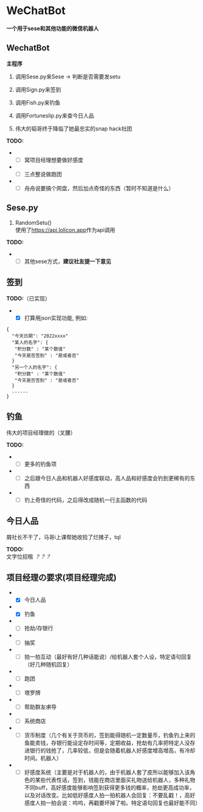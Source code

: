 # WeChatBot
__一个用于sese和其他功能的微信机器人__

## WechatBot
__主程序__
1. 调用Sese.py来Sese $\rightarrow$ 判断是否需要发setu

1. 调用Sign.py来签到

1. 调用Fish.py来钓鱼

1. 调用Fortuneslip.py来查今日人品

1. 伟大的韬哥终于降临了她最忠实的snap hack社团

__TODO:__
- -[ ] 窝项目经理想要做好感度
- -[ ] 三点整说做跑团
- -[ ] 舟舟说要搞个网盘，然后加点奇怪的东西（暂时不知道是什么）

## Sese.py
1. RandomSetu() <br>
使用了<https://api.lolicon.app>作为api调用

__TODO:__
- -[ ] 其他sese方式，__建议社友提一下意见__
 
## 签到
__TODO:__（已实现）
- -[x] 打算用json实现功能, 例如: 
```
{
  "今天日期": "2022xxxx"
  "某人的名字": {
   "积分数" : "某个数值"
   "今天是否签到" : "是或者否"
  }
  "另一个人的名字": {
   "积分数" : "某个数值"
   "今天是否签到" : "是或者否"
  }
  ......
}
```

## 钓鱼
伟大的项目经理做的（叉腰）

__TODO:__
- -[ ] 更多的钓鱼项
- -[ ] 之后跟今日人品和机器人好感度联动，高人品和好感度会钓到更稀有的东西
- -[ ] 钓上奇怪的代码，之后得改成随机一行主函数的代码

## 今日人品
屑社长不干了，马哥i上课帮她收拾了烂摊子，tql

__TODO:__  
文字位招租 *？？？*


## __项目经理の要求(项目经理完成)__
 - -[x] 今日人品
 - -[x] 钓鱼
 - -[ ] 抢劫/存银行
 - -[ ] 抽奖
 - -[ ] 拍一拍互动（最好有好几种话能说）/给机器人套个人设，特定语句回复（好几种随机回复）
 - -[ ] 跑团
 - -[ ] 塔罗牌
 - -[ ] 帮助群友~~求~~导
 - -[ ] 系统商店
 - -[ ] 货币制度（几个有关于货币的，签到能得随机一定数量币，钓鱼钓上来的鱼能卖钱，存银行能设定存时间等，定期收益，抢劫有几率把特定人没存进银行的钱抢了，几率较低，但是会随着机器人好感度增高增高，有冷却时间。机器人）
 - -[ ] 好感度系统（主要是对于机器人的，由于机器人套了皮所以能够加入该角色的某些代表性话，签到，钱能在商店里面买礼物送给机器人，多种礼物不同buff，高好感度能够影响签到获得更多钱的概率，抢劫更高成功率，以及对话改变。比如低好感度人拍一拍机器人会回复：不要乱戳！，高好感度人拍一拍会说：呜呜，再戳要坏掉了啦。特定语句回复也最好能不同）
